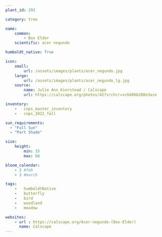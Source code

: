 ```yaml
---
plant_id: 292

category: tree

name: 
    common: 
        - Box Elder
    scientific: acer negundo

humboldt_native: True

icon: 
    small: 
        url: /assets/images/plants/acer_negundo.jpg 
    large: 
        url: /assets/images/plants/acer_negundo_lg.jpg 
    source: 
        name: Julie Ann Kierstead / Calscape
        url: https://calscape.org/photos/42?srchcr=sc6406b208e3ace 

inventory: 
    -   cnps_master_inventory
    -   cnps_2022_fall

sun_requirements:
  - "Full Sun"
  - "Part Shade"

size:
    height: 
        min: 35
        max: 66

bloom_calendar: 
    - 2 #feb
    - 3 #march

tags:  
    -   humboldtNative
    -   butterfly
    -   bird
    -   woodland
    -   meadow

websites:
    - url : https://calscape.org/Acer-negundo-(Box-Elder) 
      name: Calscape
---
```




